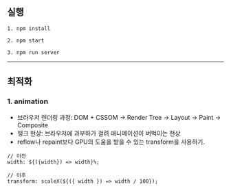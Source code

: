 ## 실행

```
1. npm install

2. npm start

3. npm run server
```

---

## 최적화

### 1. animation

- 브라우저 렌더링 과정: DOM + CSSOM -> Render Tree -> Layout -> Paint -> Composite
- 쟁크 현상: 브라우저에 과부하가 걸려 애니메이션이 버벅이는 현상
- reflow나 repaint보다 GPU의 도움을 받을 수 있는 transform을 사용하기.

```
// 이전
width: ${({width}) => width}%;

// 이후
transform: scaleX(${({ width }) => width / 100});
```
